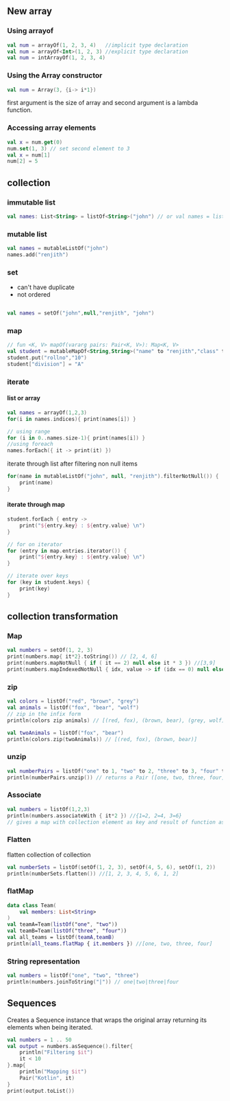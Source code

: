 ## New array
### Using arrayof
```kotlin
val num = arrayOf(1, 2, 3, 4)   //implicit type declaration
val num = arrayOf<Int>(1, 2, 3) //explicit type declaration
val num = intArrayOf(1, 2, 3, 4)
```
### Using the Array constructor
```kotlin
val num = Array(3, {i-> i*1})
```
first argument is the size of array and second argument is a lambda function.

### Accessing array elements

```kotlin
val x = num.get(0)
num.set(1, 3) // set second element to 3
val x = num[1]
num[2] = 5
```

## collection
### immutable list
```kotlin
val names: List<String> = listOf<String>("john") // or val names = listOf("john")
```
### mutable list
```kotlin
val names = mutableListOf("john")
names.add("renjith")
```

### set
- can't have duplicate
- not ordered
```kotlin

val names = setOf("john",null,"renjith", "john")
```

### map
```kotlin
// fun <K, V> mapOf(vararg pairs: Pair<K, V>): Map<K, V>
val student = mutableMapOf<String,String>("name" to "renjith","class" to "10")
student.put("rollno","10")
student["division"] = "A"
```

### iterate
#### list or array 
```kotlin
val names = arrayOf(1,2,3)
for(i in names.indices){ print(names[i]) }

// using range
for (i in 0..names.size-1){ print(names[i]) }
//using foreach
names.forEach({ it -> print(it) })
```
iterate through list after filtering non null items
```kotlin
for(name in mutableListOf("john", null, "renjith").filterNotNull()) {
    print(name)
}
```
#### iterate through map
```kotlin
student.forEach { entry ->
    print("${entry.key} : ${entry.value} \n")
}

// for on iterator
for (entry in map.entries.iterator()) {
    print("${entry.key} : ${entry.value} \n")
}

// iterate over keys
for (key in student.keys) {
    print(key)
}
```

## collection transformation

### Map
```kotlin
val numbers = setOf(1, 2, 3)
print(numbers.map{ it*2}.toString()) // [2, 4, 6]
print(numbers.mapNotNull { if ( it == 2) null else it * 3 }) //[3,9]
print(numbers.mapIndexedNotNull { idx, value -> if (idx == 0) null else value * idx }) //[2, 6]
```
### zip
```kotlin
val colors = listOf("red", "brown", "grey")
val animals = listOf("fox", "bear", "wolf")
// zip in the infix form
println(colors zip animals) // [(red, fox), (brown, bear), (grey, wolf)]

val twoAnimals = listOf("fox", "bear")
println(colors.zip(twoAnimals)) // [(red, fox), (brown, bear)]
```
### unzip
```kotlin
val numberPairs = listOf("one" to 1, "two" to 2, "three" to 3, "four" to 4)
println(numberPairs.unzip()) // returns a Pair ([one, two, three, four], [1, 2, 3, 4])
```
### Associate
```kotlin
val numbers = listOf(1,2,3)
println(numbers.associateWith { it*2 }) //{1=2, 2=4, 3=6}
// gives a map with collection element as key and result of function as value
```

### Flatten
flatten collection of collection
```kotlin
val numberSets = listOf(setOf(1, 2, 3), setOf(4, 5, 6), setOf(1, 2))
println(numberSets.flatten()) //[1, 2, 3, 4, 5, 6, 1, 2]
```
### flatMap
```kotlin
data class Team(
	val members: List<String>
)
val teamA=Team(listOf("one", "two"))
val teamB=Team(listOf("three", "four"))
val all_teams = listOf(teamA,teamB)
println(all_teams.flatMap { it.members }) //[one, two, three, four]
```
### String representation
```kotlin
val numbers = listOf("one", "two", "three")
println(numbers.joinToString("|")) // one|two|three|four
```

## Sequences
Creates a Sequence instance that wraps the original array returning its elements when being iterated.
```kotlin
val numbers = 1 .. 50
val output = numbers.asSequence().filter{
    println("Filtering $it")
    it < 10
}.map{
    println("Mapping $it")
    Pair("Kotlin", it)
}
print(output.toList())
```